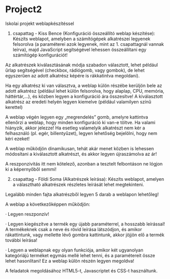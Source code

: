 # Project2
Iskolai projekt weblapkészítéssel

1. csapattag - Kiss Bence (Konfiguráció összeállító weblap készítése):
Készíts weblapot, amelyben a számítógépek alkatrészei legyenek felsorolva (a paraméterei azok legyenek, mint az 1. csapattagnál vannak leírva), majd JavaScript segítségével lehessen összeállítani egy számítógép konfigurációt!

Az alkatrészek kiválasztásának módja szabadon választott, lehet például űrlap segítségével (checkbox, rádiógomb, vagy gombok), de lehet egyszerűen az adott alkatrész képére is rákkatintva megoldani).

Ha egy alkatrész ki van választva, a weblap külön részébe kerüljön bele az adott alkatrész (például lehet külön felsorolva, hogy alaplap, CPU, memória, háttértár,…), és közben legyen a konfiguráció ára összesítve! A kiválasztott alkatrész az eredeti helyén legyen kiemelve (például valamilyen színű kerettel)

A weblap végén legyen egy „megrendelés” gomb, amelyre kattintva ellenőrzi a weblap, hogy minden konfiguráció ki van-e töltve. Ha valami hiányzik, akkor jelezze! Ha esetleg valamelyik alkatrészt nem kér a felhasználó (pl. egér, billentyűzet), legyen lehetőség bejelölni, hogy nem kéri ezeket!

A weblap működjön dinamikusan, tehát akár menet közben is lehessen módosítani a kiválasztott alkatrészt, és akkor legyen újraszámolva az ár!

A reszponzivitás itt nem kötelező, azonban a tesztelt felbontáson ne lógjon ki a képernyőből semmi!

2. csapattag - Földi Soma (Alkatrészek leírása):
Készíts weblapot, amelyen a választható alkatrészek részletes leírását lehet megtekinteni.

Legalább minden fajta alkatrészből legyen 5 darab a weblapon lehetőleg!

A weblap a következőképpen működjön:

· Legyen reszponzív!

· Legyen kiegészítve a termék egy újabb paraméterrel, a hosszabb leírással! A termékeknek csak a neve és rövid leírása látszódjon, és amikor rákattintunk, vagy mellette lévő gombra kattintunk, akkor jöjjön elő a termék további leírása!

· Legyen a weblapnak egy olyan funkciója, amikor két ugyanolyan kategóriájú terméket egymás mellé lehet tenni, és a paramétereit össze lehet hasonlítani! Ez a weblap külön részén legyen megoldva!

A feladatok megoldásához HTML5-t, Javascriptet és CSS-t használtunk.

